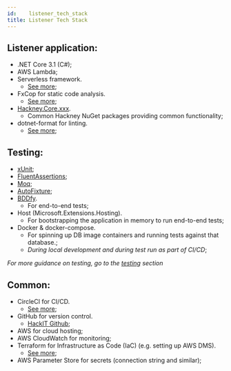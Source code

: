 ```yaml
---
id:    listener_tech_stack
title: Listener Tech Stack
---
```


## Listener application:

- .NET Core 3.1 (C#);
- AWS Lambda;
- Serverless framework.
  - [See more](../How%20to%20build%20an%20API/Preferred%20tech%20stack/serverless_lambda.md);
- FxCop for static code analysis.
  - [See more](../How%20to%20build%20an%20API/Preferred%20tech%20stack/static_code_analysis.md);
- [Hackney.Core.xxx](https://github.com/LBHackney-IT/lbh-core).
  * Common Hackney NuGet packages providing common functionality;
- dotnet-format for linting.
  - [See more](../API%20Practices%20and%20tools/linting.md);

## Testing:

- [xUnit](https://xunit.net/);
- [FluentAssertions](https://fluentassertions.com/introduction);
- [Moq](https://github.com/Moq/moq4/wiki/Quickstart);
- [AutoFixture](https://github.com/AutoFixture/AutoFixture);
- [BDDfy](https://github.com/TestStack/TestStack.BDDfy).
  * For end-to-end tests;
- Host (Microsoft.Extensions.Hosting).
  * For bootstrapping the application in memory to run end-to-end tests;
- Docker & docker-compose.
    * For spinning up DB image containers and running tests against that database.;
    * _During local development and during test run as part of CI/CD_;

_For more guidance on testing, go to the [testing](../../Testing/tdd.md) section_

## Common:

- CircleCI for CI/CD.
  - [See more](../../DevOps%20practices/deployment_pipeline.md);
- GitHub for version control.
  * [HackIT Github](https://github.com/LBHackney-IT);
- AWS for cloud hosting;
- AWS CloudWatch for monitoring;
- Terraform for Infrastructure as Code (IaC) (e.g. setting up AWS DMS).
  - [See more](../../DevOps%20practices/infrastructure.md);
- AWS Parameter Store for secrets (connection string and similar);
